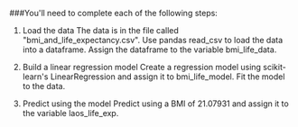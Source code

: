 ###You'll need to complete each of the following steps:
1. Load the data
The data is in the file called "bmi_and_life_expectancy.csv".
Use pandas read_csv to load the data into a dataframe.
Assign the dataframe to the variable bmi_life_data.

2. Build a linear regression model
Create a regression model using scikit-learn's LinearRegression and assign it to bmi_life_model.
Fit the model to the data.
3. Predict using the model
Predict using a BMI of 21.07931 and assign it to the variable laos_life_exp.